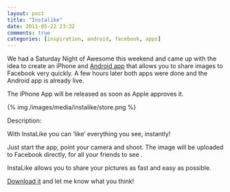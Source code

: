```yaml
---
layout: post
title: "Instalike"
date: 2011-05-22 23:32
comments: true
categories: [inspiration, android, facebook, apps]
---
```


We had a Saturday Night of Awesome this weekend and came up with the idea to create an iPhone and [Android app](https://market.android.com/details?id=nl.wednesdaysofawesome.android.instalike) that allows you to share images to Facebook very quickly. A few hours later both apps were done and the Android app is already live.

<!-- more -->

The iPhone App will be released as soon as Apple approves it.

{% img /images/media/instalike/store.png %}

Description:

With InstaLike you can ‘like’ everything you see, instantly!

Just start the app, point your camera and shoot. The image will be uploaded to Facebook directly, for all your friends to see  .

InstaLike allows you to share your pictures as fast and easy as possible.

[Download it](https://market.android.com/details?id=nl.wednesdaysofawesome.android.instalike&feature=search_result) and let me know what you think!
